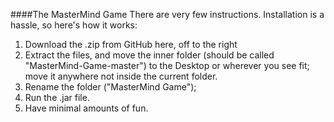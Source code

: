####The MasterMind Game
There are very few instructions. Installation is a hassle, so here's how it works:

1. Download the .zip from GitHub here, off to the right
2. Extract the files, and move the inner folder (should be called "MasterMind-Game-master") to the Desktop or wherever you see fit; move it anywhere
not inside the current folder.
3. Rename the folder ("MasterMind Game");
3. Run the .jar file.
4. Have minimal amounts of fun.